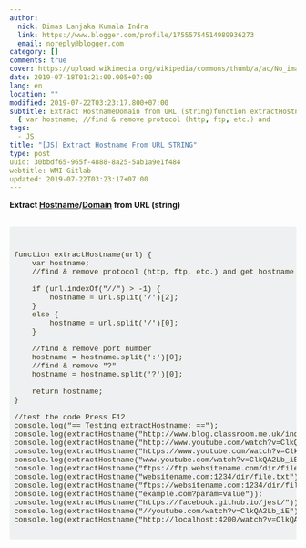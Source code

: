 ```yaml
---
author:
  nick: Dimas Lanjaka Kumala Indra
  link: https://www.blogger.com/profile/17555754514989936273
  email: noreply@blogger.com
category: []
comments: true
cover: https://upload.wikimedia.org/wikipedia/commons/thumb/a/ac/No_image_available.svg/2048px-No_image_available.svg.png
date: 2019-07-18T01:21:00.005+07:00
lang: en
location: ""
modified: 2019-07-22T03:23:17.800+07:00
subtitle: Extract HostnameDomain from URL (string)function extractHostname(url)
  { var hostname; //find & remove protocol (http, ftp, etc.) and
tags:
  - JS
title: "[JS] Extract Hostname From URL STRING"
type: post
uuid: 30bbdf65-965f-4888-8a25-5ab1a9e1f484
webtitle: WMI Gitlab
updated: 2019-07-22T03:23:17+07:00
---
```


<div dir="ltr" style="text-align: left;" trbidi="on"><b>Extract <u>Hostname</u>/<u>Domain</u>&nbsp;from URL (string)</b><br><b><br></b><pre class="snippet-code-js lang-js prettyprint prettyprinted" style="background-color: #eff0f1; border-radius: 3px; border: 0px; box-sizing: inherit; color: #393318; font-family: Consolas, Menlo, Monaco, &quot;Lucida Console&quot;, &quot;Liberation Mono&quot;, &quot;DejaVu Sans Mono&quot;, &quot;Bitstream Vera Sans Mono&quot;, &quot;Courier New&quot;, monospace, sans-serif; font-size: 13px; font-stretch: inherit; font-variant-east-asian: inherit; font-variant-numeric: inherit; line-height: inherit; margin-bottom: 1em; max-height: 600px; overflow-wrap: normal; overflow: auto; padding: 12px 8px; vertical-align: baseline; width: auto;"><br><br>function extractHostname(url) {<br>    var hostname;<br>    //find &amp; remove protocol (http, ftp, etc.) and get hostname<br><br>    if (url.indexOf("//") &gt; -1) {<br>        hostname = url.split('/')[2];<br>    }<br>    else {<br>        hostname = url.split('/')[0];<br>    }<br><br>    //find &amp; remove port number<br>    hostname = hostname.split(':')[0];<br>    //find &amp; remove "?"<br>    hostname = hostname.split('?')[0];<br><br>    return hostname;<br>}<br><br>//test the code Press F12<br>console.log("== Testing extractHostname: ==");<br>console.log(extractHostname("http://www.blog.classroom.me.uk/index.php"));<br>console.log(extractHostname("http://www.youtube.com/watch?v=ClkQA2Lb_iE"));<br>console.log(extractHostname("https://www.youtube.com/watch?v=ClkQA2Lb_iE"));<br>console.log(extractHostname("www.youtube.com/watch?v=ClkQA2Lb_iE"));<br>console.log(extractHostname("ftps://ftp.websitename.com/dir/file.txt"));<br>console.log(extractHostname("websitename.com:1234/dir/file.txt"));<br>console.log(extractHostname("ftps://websitename.com:1234/dir/file.txt"));<br>console.log(extractHostname("example.com?param=value"));<br>console.log(extractHostname("https://facebook.github.io/jest/"));<br>console.log(extractHostname("//youtube.com/watch?v=ClkQA2Lb_iE"));<br>console.log(extractHostname("http://localhost:4200/watch?v=ClkQA2Lb_iE"));<br><br></pre></div><script>document.querySelectorAll("pre,code");

  pretext.forEach(function (el) {
    el.classList.toggle("notranslate", true);
  });</script>